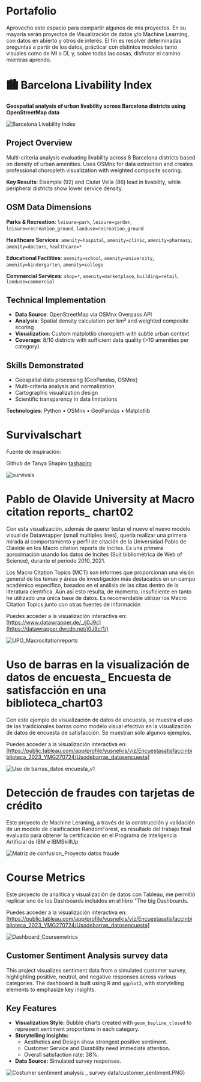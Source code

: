 # Portafolio

Aprovecho este espacio para compartir algunos de mis proyectos. En su mayoría serán proyectos de Visualización de datos y/o Machine Learning, con datos en abierto y otros de interés. El fin es resolver determinadas preguntas a partir de los datos, prácticar con distintos modelos tanto visuales como de Ml o DL y, sobre todas las cosas, disfrutar el camino mientras aprendo.

# 🏙️ Barcelona Livability Index

**Geospatial analysis of urban livability across Barcelona districts using OpenStreetMap data**

![Barcelona Livability Index](barcelona_livability_map.png)


## Project Overview
Multi-criteria analysis evaluating livability across 8 Barcelona districts based on density of urban amenities. Uses OSMnx for data extraction and creates professional choropleth visualization with weighted composite scoring.

**Key Results**: Eixample (92) and Ciutat Vella (86) lead in livability, while peripheral districts show lower service density.

## OSM Data Dimensions
**Parks & Recreation**: `leisure=park`, `leisure=garden`, `leisure=recreation_ground`, `landuse=recreation_ground`

**Healthcare Services**: `amenity=hospital`, `amenity=clinic`, `amenity=pharmacy`, `amenity=doctors`, `healthcare=*`

**Educational Facilities**: `amenity=school`, `amenity=university`, `amenity=kindergarten`, `amenity=college`

**Commercial Services**: `shop=*`, `amenity=marketplace`, `building=retail`, `landuse=commercial`

## Technical Implementation
- **Data Source**: OpenStreetMap via OSMnx Overpass API
- **Analysis**: Spatial density calculation per km² and weighted composite scoring
- **Visualization**: Custom matplotlib choropleth with subtle urban context
- **Coverage**: 8/10 districts with sufficient data quality (>10 amenities per category)

## Skills Demonstrated
- Geospatial data processing (GeoPandas, OSMnx)
- Multi-criteria analysis and normalization
- Cartographic visualization design
- Scientific transparency in data limitations

**Technologies**: Python • OSMnx • GeoPandas • Matplotlib

# Survivalschart

Fuente de inspiración:  

Github de Tanya Shapiro [tashapiro](https://github.com/tashapiro/TidyTuesday/commits?author=tashapiro)

![survivals](https://github.com/Yusnelkis/Survivalschart_Day01/blob/c7fb8d2fc74077349a5fdf95572d59fcfcae5010/Imagenes/survivalists_week01.png)

# Pablo de Olavide University at Macro citation reports_ chart02

Con esta visualización, además de querer testar el nuevo el nuevo modelo visual de Datawrapper (small multiples lines), quería realizar una primera mirada al comportamiento y perfil de citación de la Universidad Pablo de Olavide en los Macro citation reports de Incites. 
Es una primera aproximación usando los datos de Incites (Suit bibliométrica de Web of Science), durante el periodo 2010_2021. 

Los Macro Citation Topics (MCT) son informes que proporcionan una visión general de los temas y áreas de investigación más destacados en un campo académico específico, basados en el análisis de las citas dentro de la literatura científica.
Aún así esto resulta, de momento, insuficiente en tanto he utilizado una única base de datos. Es recomendable utilizar los Macro Citation Topics junto con otras fuentes de información

Puedes acceder a la visualización interactiva en: [https://www.datawrapper.de/_/j0J9c](https://datawrapper.dwcdn.net/j0J9c/1/)

![UPO_Macrocitationreports](https://github.com/Yusnelkis/Portafolio/blob/main/UPO%20en%20los%20Macro%20Citation%20%20report/UPO_Macrocitationsreports_09022024.png)


# Uso de barras en la visualización de datos de encuesta_ Encuesta de satisfacción en una biblioteca_chart03

Con este ejemplo de visualización de datos de encuesta, se muestra el uso de las traidcionales barras como modelo visual efectivo en la visualización de datos de encuesta de satisfacción.
Se muestran sólo algunos ejemplos. 

Puedes acceder a la visualización interactiva en: [https://public.tableau.com/app/profile/yusnelkis/viz/Encuestasatisfaccinbiblioteca_2023_YMG270724/Usodebarras_datosencuesta]

![Uso de barras_datos encuesta_v1](https://github.com/Yusnelkis/Portafolio/blob/main/Barras%20en%20datos%20de%20encuesta/Uso%20de%20barras_datos%20encuesta_v1.png)


# Detección de fraudes con tarjetas de crédito

Este proyecto de Machine Leraning, a través de la construcción y validación de un modelo de clasificación RandomForest, es resultado del trabajo final evaluado para obtener la certificación en el Programa de Inteligencia Artificial de IBM e IBMSkillUp

![Matriz de confusion_Proyecto datos fraude](https://github.com/Yusnelkis/Portafolio/blob/main/Proyectos_ML_RandomeForest_datosfraude/Matriz%20de%20confusion_Proyecto%20datos%20fraude.png)

# Course Metrics 

Este proyecto de analítica y visualización de datos con Tableau, me permitió replicar uno de los Dashboards incluidos en el libro "The big Dashboards. 

Puedes acceder a la visualización interactiva en:[https://public.tableau.com/app/profile/yusnelkis/viz/Encuestasatisfaccinbiblioteca_2023_YMG270724/Usodebarras_datosencuesta]

![Dashboard_Coursemetrics](https://github.com/Yusnelkis/Portafolio/blob/main/Dashboard_Course%20metrics/Pursemterics_Dashboard.PNG)

## Customer Sentiment Analysis survey data 

This project visualizes sentiment data from a simulated customer survey, highlighting positive, neutral, and negative responses across various categories. The dashboard is built using R and `ggplot2`, with storytelling elements to emphasize key insights.

## Key Features

- **Visualization Style:** Bubble charts created with `geom_bspline_closed` to represent sentiment proportions in each category.
- **Storytelling Insights:**
  - Aesthetics and Design show strongest positive sentiment.
  - Customer Service and Durability need immediate attention.
  - Overall satisfaction rate: 38%.
- **Data Source:** Simulated survey responses.

![Costumer sentiment analysis _ survey data/customer_sentiment.PNG](https://github.com/Yusnelkis/Portafolio/blob/c3879fa4f9a8c4801293fa98483406dbfa148a78/Costumer%20sentiment%20analysis%20_%20survey%20data/customer_sentiment.png))



